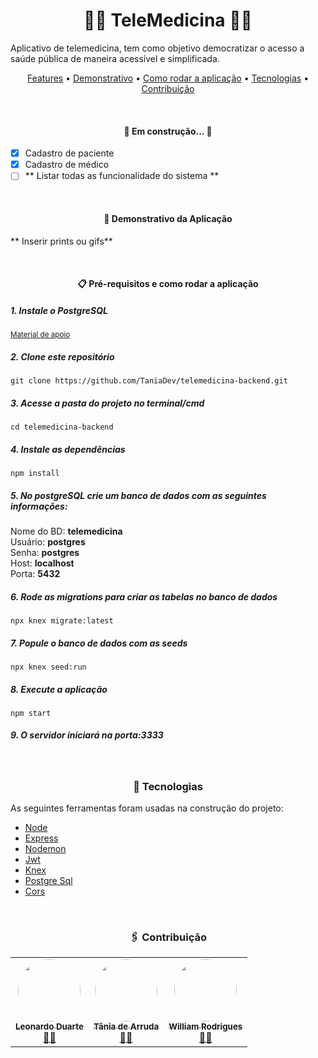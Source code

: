 <h1 align="center">👩‍⚕️ TeleMedicina 👨‍⚕️</h1>

<p>Aplicativo de telemedicina, tem como objetivo democratizar o acesso a saúde pública de maneira acessível e simplificada.</p>

<p align="center">
 <a href="#features">Features</a> •
 <a href="#demonstrativo">Demonstrativo</a> • 
  <a href="#comoRodar">Como rodar a aplicação</a> • 
 <a href="#tecnologias">Tecnologias</a> • 
 <a href="#contribuicao">Contribuição</a> 
</p>

<br/><h4 align="center" id="features"> 
	🚧  Em construção...  🚧
</h4>

- [x] Cadastro de paciente
- [x] Cadastro de médico
- [ ] ** Listar todas as funcionalidade do sistema **

<br/><h4 align="center" id="demonstrativo">👀 Demonstrativo da Aplicação</h4>

<p>** Inserir prints ou gifs**</p>

<br/><h4 align="center" id="comoRodar">📋 Pré-requisitos e como rodar a aplicação</h4>

<h5>1. Instale o PostgreSQL</h5>
<a href="https://fabridata.com/como-instalar-postgresql-13-no-windows/"><small>Material de apoio</small></a>

<h5>2. Clone este repositório</h5>

```
git clone https://github.com/TaniaDev/telemedicina-backend.git
```

<h5>3. Acesse a pasta do projeto no terminal/cmd</h5>

```
cd telemedicina-backend
```

<h5>4. Instale as dependências</h5>

```
npm install
```

<h5>5. No postgreSQL crie um banco de dados com as seguintes informações:</h5>
Nome do BD: <strong>telemedicina</strong><br/>
Usuário: <strong>postgres</strong><br/>
Senha: <strong>postgres</strong><br/>
Host: <strong>localhost</strong><br/>
Porta: <strong>5432</strong><br/>


<h5>6. Rode as migrations para criar as tabelas no banco de dados</h5>

```
npx knex migrate:latest
```

<h5>7. Popule o banco de dados com as seeds</h5>

```
npx knex seed:run
```

<h5>8. Execute a aplicação</h5>

```
npm start
```

<h5>9. O servidor iniciará na porta:3333</h5>

<br/><h3 id="tecnologias" align="center">🔧 Tecnologias</h3>

As seguintes ferramentas foram usadas na construção do projeto:

- [Node](https://nodejs.org/)
- [Express](https://expressjs.com/)
- [Nodemon](https://www.npmjs.com/package/nodemon)
- [Jwt](https://jwt.io/)
- [Knex](https://knexjs.org/)
- [Postgre Sql](https://www.postgresql.org/)
- [Cors](https://www.npmjs.com/package/cors)

<br/><h3 id="contribuicao" align="center"> 🖇️ Contribuição</h3>

<table align="center">
	<tr>
	    <td align="center"><a href="https://github.com/LeonhardDuarth13"><img 				style="border-radius: 50%;" 	src="https://avatars.githubusercontent.com/u/61330383?v=4" width="100px;" alt=""/><br /><sub><b>Leonardo Duarte</b></sub></a><br /><a href="https://github.com/LeonhardDuarth13" title="Github Leonardo">👨‍🚀</a></td>
	    <td align="center"><a href="https://github.com/TaniaDev"><img 				style="border-radius: 50%;" 	src="https://avatars.githubusercontent.com/u/60274024?v=4" width="100px;" alt=""/><br /><sub><b>Tânia de Arruda</b></sub></a><br /><a href="https://github.com/TaniaDev" title="Github Tania">👨‍🚀</a></td>
	    <td align="center"><a href="https://github.com/wrodriguess"><img 				style="border-radius: 50%;" 	src="https://avatars.githubusercontent.com/u/56493042?v=4" width="100px;" alt=""/><br /><sub><b>William Rodrigues</b></sub></a><br /><a href="https://github.com/wrodriguess" title="Github William">👨‍🚀</a></td>
	</tr>
</table>
